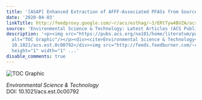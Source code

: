 ```yaml
---
title: '[ASAP] Enhanced Extraction of AFFF-Associated PFASs from Source Zone Soils'
date: '2020-04-03'
linkTitle: http://feedproxy.google.com/~r/acs/esthag/~3/ERtTyw4BVZA/acs.est.0c00792
source: 'Environmental Science & Technology: Latest Articles (ACS Publications)'
description: '<p><img src="https://pubs.acs.org/na101/home/literatum/publisher/achs/journals/content/esthag/0/esthag.ahead-of-print/acs.est.0c00792/20200403/images/medium/es0c00792_0005.gif"
  alt="TOC Graphic"/></p><div><cite>Environmental Science & Technology</cite></div><div>DOI:
  10.1021/acs.est.0c00792</div><img src="http://feeds.feedburner.com/~r/acs/esthag/~4/ERtTyw4BVZA"
  height="1" width="1" ...'
disable_comments: true
---
```

<p><img src="https://pubs.acs.org/na101/home/literatum/publisher/achs/journals/content/esthag/0/esthag.ahead-of-print/acs.est.0c00792/20200403/images/medium/es0c00792_0005.gif" alt="TOC Graphic"/></p><div><cite>Environmental Science & Technology</cite></div><div>DOI: 10.1021/acs.est.0c00792</div><img src="http://feeds.feedburner.com/~r/acs/esthag/~4/ERtTyw4BVZA" height="1" width="1" ...